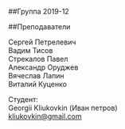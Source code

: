 ##Группа 2019-12

##Преподаватели

Сергей Петрелевич <br>
Вадим Тисов<br>
Стрекалов Павел<br>
Александр Оруджев<br>
Вячеслав Лапин<br>
Виталий Куценко<br>

Студент:<br>
Georgii Kliukovkin (Иван петров)<br>
kliukovkin@gmail.com